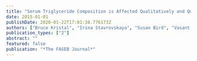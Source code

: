 ```yaml
---
title: "Serum Triglyceride Composition is Affected Qualitatively and Quantitatively by Interactions of Dietary Fat and Carbohydrate"
date: 2015-01-01
publishDate: 2020-01-22T17:01:38.776173Z
authors: ["Bruce Kristal", "Irina Stavrovskaya", "Susan Bird", "Vasant Marur", "Caryn Porter"]
publication_types: ["2"]
abstract: ""
featured: false
publication: "*The FASEB Journal*"
---
```


